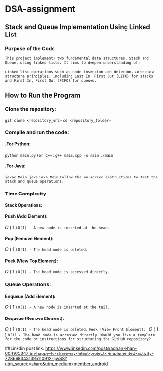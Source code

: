# DSA-assignment
## Stack and Queue Implementation Using Linked List
### Purpose of the Code
`This project implements two fundamental data structures, Stack and Queue, using linked lists. It aims to deepen understanding of:`

`Linked list operations such as node insertion and deletion.`
`Core data structure principles, including Last In, First Out (LIFO) for stacks and First In, First Out (FIFO) for queues.`
## How to Run the Program
### Clone the repository:

`git clone <repository_url>`
`cd <repository_folder>`
### Compile and run the code:

#### .For Python:
`python main.py`
`For C++:`
`g++ main.cpp -o main`
`./main`
#### .For Java:

`javac Main.java`
`java Main`
`Follow the on-screen instructions to test the stack and queue operations.`

### Time Complexity ###
#### Stack Operations: ####
#### Push (Add Element): 
𝑂
(
1
)
`O(1) - A new node is inserted at the head.`
#### Pop (Remove Element): 
𝑂
(
1
)
`O(1) - The head node is deleted.`
#### Peek (View Top Element): 
𝑂
(
1
)
`O(1) - The head node is accessed directly.`
### Queue Operations:
#### Enqueue (Add Element): 
𝑂
(
1
)
`O(1) - A new node is inserted at the tail.`
#### Dequeue (Remove Element): 
𝑂
(
1
)
`O(1) - The head node is deleted.`
`Peek (View Front Element): `
𝑂
(
1
)
`O(1) - The head node is accessed directly.`
`Would you like a template for the code or instructions for structuring the GitHub repository?`

##Linkdin post link.
https://www.linkedin.com/posts/adnan-khan-604975347_im-happy-to-share-my-latest-project-i-implemented-activity-7286683431395110912-qwS8?utm_source=share&utm_medium=member_android
